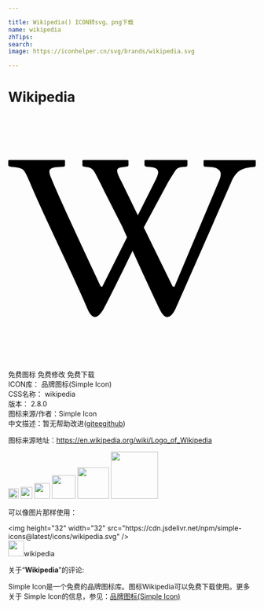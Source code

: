```yaml
---

title: Wikipedia() ICON转svg、png下载
name: wikipedia
zhTips: 
search: 
image: https://iconhelper.cn/svg/brands/wikipedia.svg

---
```


# Wikipedia  <small style="font-size: 60%;font-weight: 100"></small>

<div id="svg" class="svg-wrap">
<svg role="img" viewBox="0 0 24 24" xmlns="http://www.w3.org/2000/svg"><title>Wikipedia icon</title><path d="M12.09 13.119c-.936 1.932-2.217 4.548-2.853 5.728-.616 1.074-1.127.931-1.532.029-1.406-3.321-4.293-9.144-5.651-12.409-.251-.601-.441-.987-.619-1.139-.181-.15-.554-.24-1.122-.271C.103 5.033 0 4.982 0 4.898v-.455l.052-.045c.924-.005 5.401 0 5.401 0l.051.045v.434c0 .119-.075.176-.225.176l-.564.031c-.485.029-.727.164-.727.436 0 .135.053.33.166.601 1.082 2.646 4.818 10.521 4.818 10.521l.136.046 2.411-4.81-.482-1.067-1.658-3.264s-.318-.654-.428-.872c-.728-1.443-.712-1.518-1.447-1.617-.207-.023-.313-.05-.313-.149v-.468l.06-.045h4.292l.113.037v.451c0 .105-.076.15-.227.15l-.308.047c-.792.061-.661.381-.136 1.422l1.582 3.252 1.758-3.504c.293-.64.233-.801.111-.947-.07-.084-.305-.22-.812-.24l-.201-.021c-.052 0-.098-.015-.145-.051-.045-.031-.067-.076-.067-.129v-.427l.061-.045c1.247-.008 4.043 0 4.043 0l.059.045v.436c0 .121-.059.178-.193.178-.646.03-.782.095-1.023.439-.12.186-.375.589-.646 1.039l-2.301 4.273-.065.135 2.792 5.712.17.048 4.396-10.438c.154-.422.129-.722-.064-.895-.197-.172-.346-.273-.857-.295l-.42-.016c-.061 0-.105-.014-.152-.045-.043-.029-.072-.075-.072-.119v-.436l.059-.045h4.961l.041.045v.437c0 .119-.074.18-.209.18-.648.03-1.127.18-1.443.421-.314.255-.557.616-.736 1.067 0 0-4.043 9.258-5.426 12.339-.525 1.007-1.053.917-1.503-.031-.571-1.171-1.773-3.786-2.646-5.71l.053-.036z"/></svg>
</div>
<detail full-name='wikipedia'></detail>

<div class="detail-page">
<p>
<span><span class="badge-success badge">免费图标</span> <span class="badge-success badge">免费修改</span>  <span class="badge-success badge">免费下载</span> </span>
<br/>
<span>
ICON库：
<span class="badge-secondary badge">品牌图标(Simple Icon)</span> 
</span>
<br/>
<span>
CSS名称：
<span class="badge-secondary badge">wikipedia</span> 
</span>

<br/>
<span>
版本：
<span class="badge-secondary badge">2.8.0</span> 
</span>
<br/>
<span>图标来源/作者：<span class="badge-light badge">Simple Icon</span></span> 
<br/>
<span class="zh-detail">中文描述：暂无<span class="help-link"><span>帮助改进</span>(<a href="https://gitee.com/liuwave/icon-helper/edit/master/json/brands/wikipedia.json" target="_blank" rel="noopener noreferrer">gitee</a><a href="https://github.com/liuwave/icon-helper/edit/master/json/brands/wikipedia.json" target="_blank" rel="noopener noreferrer">github</a></span>)</span><br/>
</p>
</div><div class="description description alert alert-light"><p>图标来源地址：<a href="https://en.wikipedia.org/wiki/Logo_of_Wikipedia" target="_blank" rel="noopener noreferrer">https://en.wikipedia.org/wiki/Logo_of_Wikipedia</a></p></div>
<div class="alert alert-dark">
<img height="21" width="21" src="https://cdn.jsdelivr.net/npm/simple-icons@latest/icons/wikipedia.svg" />
<img height="24" width="24" src="https://cdn.jsdelivr.net/npm/simple-icons@latest/icons/wikipedia.svg" />
<img height="32" width="32" src="https://cdn.jsdelivr.net/npm/simple-icons@latest/icons/wikipedia.svg" />
<img height="48" width="48" src="https://cdn.jsdelivr.net/npm/simple-icons@latest/icons/wikipedia.svg" />
<img height="64" width="64" src="https://cdn.jsdelivr.net/npm/simple-icons@latest/icons/wikipedia.svg" />
<img height="96" width="96" src="https://cdn.jsdelivr.net/npm/simple-icons@latest/icons/wikipedia.svg" />

</div>
<div>
  <p>可以像图片那样使用：    
  </p>
  <div class="alert alert-primary" style="font-size: 14px">
    &lt;img height="32" width="32" src="https://cdn.jsdelivr.net/npm/simple-icons@latest/icons/wikipedia.svg" /&gt;
    <copy-btn content='<img height="32" width="32" src="https://cdn.jsdelivr.net/npm/simple-icons@latest/icons/wikipedia.svg" />'></copy-btn>
  </div>
  <div class="alert alert-secondary">
    <img height="32" width="32" src="https://cdn.jsdelivr.net/npm/simple-icons@latest/icons/wikipedia.svg" />wikipedia
    <copy-btn content="wikipedia" btn-title="复制图标名称"></copy-btn>
  </div>
</div>
<div class="icon-detail__container">
<p>关于“<b>Wikipedia</b>”的评论:</p>
</div>
<Vssue title="关于“Wikipedia”的评论" />
<div><p>Simple Icon是一个免费的品牌图标库。图标Wikipedia可以免费下载使用。更多关于  Simple Icon的信息，参见：<a target="_blank" href="https://iconhelper.cn/brands.html">品牌图标(Simple Icon)</a>
</p></div>
